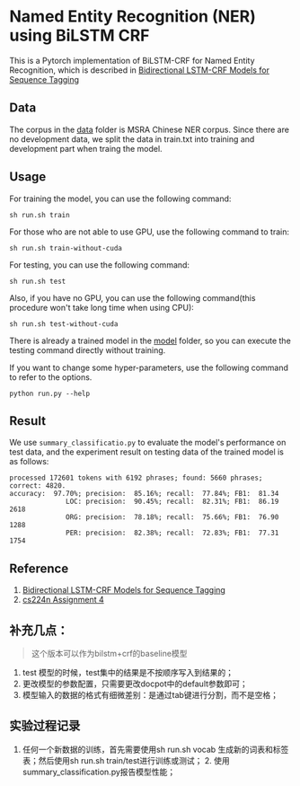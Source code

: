 # Named Entity Recognition (NER) using BiLSTM CRF
This is a Pytorch implementation of BiLSTM-CRF for Named Entity Recognition, which is described in [Bidirectional LSTM-CRF Models for Sequence Tagging](https://arxiv.org/abs/1508.01991)

## Data
The corpus in the [data](./data) folder is MSRA Chinese NER corpus. Since there are no development data, we split the data in train.txt into training and development part when traing the model.

## Usage
For training the model, you can use the following command:
```
sh run.sh train
```
For those who are not able to use GPU, use the following command to train:
```
sh run.sh train-without-cuda
```
For testing, you can use the following command:
```
sh run.sh test
```
Also, if you have no GPU, you can use the following command(this procedure won't take long time when using CPU):
```
sh run.sh test-without-cuda
```
There is already a trained model in the [model](./model) folder, so you can execute the testing command directly without training.

If you want to change some hyper-parameters, use the following command to refer to the options.
```
python run.py --help
```

## Result
We use `summary_classificatio.py` to evaluate the model's performance on test data, and
the experiment result on testing data of the trained model is as follows:

```
processed 172601 tokens with 6192 phrases; found: 5660 phrases; correct: 4820.
accuracy:  97.70%; precision:  85.16%; recall:  77.84%; FB1:  81.34
              LOC: precision:  90.45%; recall:  82.31%; FB1:  86.19  2618
              ORG: precision:  78.18%; recall:  75.66%; FB1:  76.90  1288
              PER: precision:  82.38%; recall:  72.83%; FB1:  77.31  1754
```

## Reference
  1. [Bidirectional LSTM-CRF Models for Sequence Tagging](https://arxiv.org/abs/1508.01991)
  2. [cs224n Assignment 4](http://web.stanford.edu/class/cs224n/index.html#schedule)


## 补充几点：

> 这个版本可以作为bilstm+crf的baseline模型

  1. test 模型的时候，test集中的结果是不按顺序写入到结果的；
  2. 更改模型的参数配置，只需要更改docpot中的default参数即可；
  3. 模型输入的数据的格式有细微差别：是通过tab键进行分割，而不是空格；

  ## 实验过程记录

  1. 任何一个新数据的训练，首先需要使用sh run.sh vocab 生成新的词表和标签表；然后使用sh run.sh train/test进行训练或测试；
    2. 使用summary_classification.py报告模型性能；
